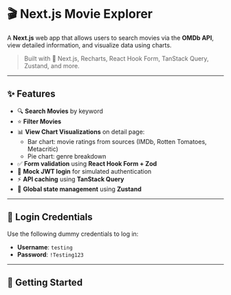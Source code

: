 
# 🎬 Next.js Movie Explorer

A **Next.js** web app that allows users to search movies via the **OMDb API**, view detailed information, and visualize data using charts.

> Built with 💙 Next.js, Recharts, React Hook Form, TanStack Query, Zustand, and more.

---

## ✨ Features

- 🔍 **Search Movies** by keyword
- ⭐️ **Filter Movies**
- 📊 **View Chart Visualizations** on detail page:
  - Bar chart: movie ratings from sources (IMDb, Rotten Tomatoes, Metacritic)
  - Pie chart: genre breakdown
- ✅ **Form validation** using **React Hook Form + Zod**
- 🔐 **Mock JWT login** for simulated authentication
- ⚡️ **API caching** using **TanStack Query**
- 📁 **Global state management** using **Zustand**

---

## 🔐 Login Credentials

Use the following dummy credentials to log in:

- **Username**: `testing`
- **Password**: `!Testing123`

---

## 🚀 Getting Started


